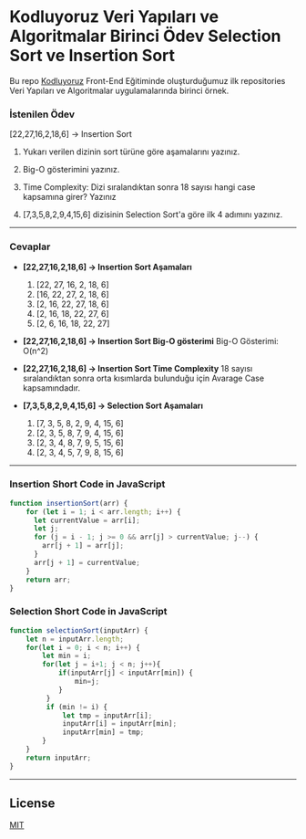 # Kodluyoruz Veri Yapıları ve Algoritmalar Birinci Ödev Selection Sort ve Insertion Sort

Bu repo [Kodluyoruz](https://www.kodluyoruz.org) Front-End Eğitiminde oluşturduğumuz ilk repositories Veri Yapıları ve Algoritmalar uygulamalarında birinci örnek. 

### İstenilen Ödev 
[22,27,16,2,18,6] -> Insertion Sort

1) Yukarı verilen dizinin sort türüne göre aşamalarını yazınız.

2) Big-O gösterimini yazınız.

3) Time Complexity: Dizi sıralandıktan sonra 18 sayısı hangi case kapsamına girer? Yazınız

4) [7,3,5,8,2,9,4,15,6] dizisinin Selection Sort'a göre ilk 4 adımını yazınız.
***

### Cevaplar
*   **[22,27,16,2,18,6] -> Insertion Sort Aşamaları**
    1. [22, 27, 16, 2, 18, 6]
    2. [16, 22, 27, 2, 18, 6]
    3. [2, 16, 22, 27, 18, 6]
    4. [2, 16, 18, 22, 27, 6]
    5. [2, 6, 16, 18, 22, 27]
* **[22,27,16,2,18,6] -> Insertion Sort Big-O gösterimi**
    Big-O Gösterimi: O(n^2)
* **[22,27,16,2,18,6] -> Insertion Sort Time Complexity**
    18 sayısı sıralandıktan sonra orta kısımlarda bulunduğu için Avarage Case kapsamındadır.

* **[7,3,5,8,2,9,4,15,6] -> Selection Sort Aşamaları**
    1. [7, 3, 5, 8, 2, 9, 4, 15, 6]
    2. [2, 3, 5, 8, 7, 9, 4, 15, 6]
    3. [2, 3, 4, 8, 7, 9, 5, 15, 6]
    4. [2, 3, 4, 5, 7, 9, 8, 15, 6]
***

### Insertion Short Code in JavaScript
```js
function insertionSort(arr) {                           
    for (let i = 1; i < arr.length; i++) {              
      let currentValue = arr[i];
      let j;
      for (j = i - 1; j >= 0 && arr[j] > currentValue; j--) {
        arr[j + 1] = arr[j];
      }
      arr[j + 1] = currentValue;
    }
    return arr;
}
```
### Selection Short Code in JavaScript
```js
function selectionSort(inputArr) {          
    let n = inputArr.length;                
    for(let i = 0; i < n; i++) {
        let min = i;
        for(let j = i+1; j < n; j++){
            if(inputArr[j] < inputArr[min]) {
                min=j; 
            }
         }
         if (min != i) {
             let tmp = inputArr[i]; 
             inputArr[i] = inputArr[min];
             inputArr[min] = tmp;      
        }
    }
    return inputArr;
}
```
***
## License
[MIT](https://choosealicense.com/licenses/mit/)